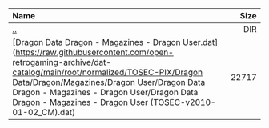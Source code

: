 |Name|Size|
|:---|---:|
|[..](../index.html)|DIR|
|[Dragon Data Dragon - Magazines - Dragon User.dat](https://raw.githubusercontent.com/open-retrogaming-archive/dat-catalog/main/root/normalized/TOSEC-PIX/Dragon Data/Dragon/Magazines/Dragon User/Dragon Data Dragon - Magazines - Dragon User/Dragon Data Dragon - Magazines - Dragon User (TOSEC-v2010-01-02_CM).dat)|22717|
